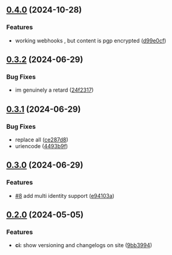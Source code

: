 ## [0.4.0](https://github.com/RobiMez/sma/compare/v0.3.2...v0.4.0) (2024-10-28)


### Features

* working webhooks , but content is pgp encrypted ([d99e0cf](https://github.com/RobiMez/sma/commit/d99e0cf941806b2ff68ffb1708dd9de30de8238f))

## [0.3.2](https://github.com/RobiMez/sma/compare/v0.3.1...v0.3.2) (2024-06-29)


### Bug Fixes

* im genuinely a retard ([24f2317](https://github.com/RobiMez/sma/commit/24f2317b9ace46b606f4082a2ebc9e35d8e40a74))

## [0.3.1](https://github.com/RobiMez/sma/compare/v0.3.0...v0.3.1) (2024-06-29)


### Bug Fixes

* replace all ([ce287d8](https://github.com/RobiMez/sma/commit/ce287d8c85751bacd9ff165b33bab1c090e3723e))
* uriencode ([4493b9f](https://github.com/RobiMez/sma/commit/4493b9fdb99f9e24b3875b74e6a26f5dd99193ef))

## [0.3.0](https://github.com/RobiMez/sma/compare/v0.2.0...v0.3.0) (2024-06-29)


### Features

* [#8](https://github.com/RobiMez/sma/issues/8) add multi identity support ([e94103a](https://github.com/RobiMez/sma/commit/e94103a36e703b3efafcecd6994217413f7781c6))

## [0.2.0](https://github.com/RobiMez/sma/compare/v0.1.0...v0.2.0) (2024-05-05)


### Features

* **ci:** show versioning and changelogs on site ([9bb3994](https://github.com/RobiMez/sma/commit/9bb3994496760ab86e62cda53ae8dd68943485d9))

